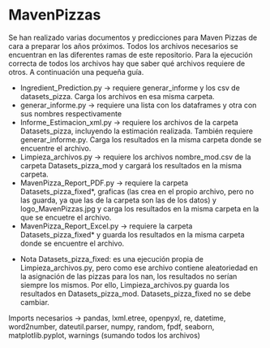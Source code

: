 # MavenPizzas
Se han realizado varias documentos y predicciones para Maven Pizzas de cara a preparar los años próximos. Todos los archivos necesarios se encuentran en las diferentes ramas de este repositorio. 
Para la ejecución correcta de todos los archivos hay que saber qué archivos requiere de otros. A continuación una pequeña guía. 

  - Ingredient_Prediction.py -> requiere generar_informe y los csv de datasets_pizza. Carga los     archivos en esa misma carpeta. 
  - generar_informe.py -> requiere una lista con los dataframes y otra con sus nombres               respectivamente
  - Informe_Estimacion_xml.py -> requiere los archivos de la carpeta Datasets_pizza, incluyendo     la estimación realizada. También requiere generar_informe.py. Carga los resultados en la         misma carpeta donde se encuentre el archivo. 
  - Limpieza_archivos.py -> requiere los archivos nombre_mod.csv de la carpeta                       Datasets_pizza_mod y cargará los resultados en la misma carpeta. 
  - MavenPizza_Report_PDF.py -> requiere la carpeta Datasets_pizza_fixed*, graficas (las crea en     el propio archivo, pero no las guarda, ya que las de la carpeta son las de los datos) y         logo_MavenPizzas.jpg y carga los resultados en la misma carpeta en la que se encuetre el         archivo. 
  - MavenPizza_Report_Excel.py -> requiere la carpeta Datasets_pizza_fixed* y guarda los             resultados en la misma carpeta donde se encuentre el archivo.

* Nota Datasets_pizza_fixed: es una ejecución propia de Limpieza_archivos.py, pero como ese       archivo contiene aleatoriedad en la asignación de las pizzas para los nan, los resultados no     serían siempre los mismos. Por ello, Limpieza_archivos.py guarda los resultados en               Datasets_pizza_mod. Datasets_pizza_fixed no se debe cambiar. 

Imports necesarios -> pandas, lxml.etree, openpyxl, re, datetime, word2number, dateutil.parser, numpy, random, fpdf, seaborn, matplotlib.pyplot, warnings (sumando todos los archivos)
